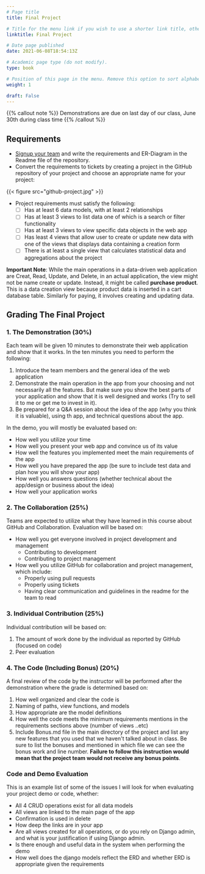 ```yaml
---
# Page title
title: Final Project

# Title for the menu link if you wish to use a shorter link title, otherwise remove this option.
linktitle: Final Project

# Date page published
date: 2021-06-08T18:54:13Z

# Academic page type (do not modify).
type: book

# Position of this page in the menu. Remove this option to sort alphabetically.
weight: 1

draft: False
---
```


{{% callout note %}}
Demonstrations are due on last day of our class, June 30th during class time
{{% /callout %}}

## Requirements

- [Signup your team](https://classroom.github.com/g/spcUH6KJ) and write the requirements and ER-Diagram in the Readme file of the repository.
- Convert the requirements to tickets by creating a project in the GitHub repository of your project and choose an appropriate name for your project:

{{< figure src="github-project.jpg" >}}

- Project requirements must satisfy the following:
  - [ ] Has at least 6 data models, with at least 2 relationships
  - [ ] Has at least 3 views to list data one of which is a search or filter functionality
  - [ ] Has at least 3 views to view specific data objects in the web app
  - [ ] Has least 4 views that allow user to create or update new data with one of the views that displays data containing a creation form
  - [ ] There is at least a single view that calculates statistical data and aggregations about the project

**Important Note**: While the main operations in a data-driven web application are Creat, Read, Update, and Delete, in an actual application, the view might not be name create or update. Instead, it might be called **purchase product**. This is a data creation view because product data is inserted in a cart database table. Similarly for paying, it involves creating and updating data.

## Grading The Final Project

### 1. The Demonstration (30%)

  Each team will be given 10 minutes to demonstrate their web application and show that it works. In the ten minutes you need to perform the following:
  1. Introduce the team members and the general idea of the web application
  2. Demonstrate the main operation in the app from your choosing and not necessarily all the features. But make sure you show the best parts of your application and show that it is well designed and works (Try to sell it to me or get me to invest in it).
  3. Be prepared for a Q&A session about the idea of the app (why you think it is valuable), using th app, and technical questions about the app.

  In the demo, you will mostly be evaluated based on:
  - How well you utilize your time
  - How well you present your web app and convince us of its value
  - How well the features you implemented meet the main requirements of the app
  - How well you have prepared the app (be sure to include test data and plan how you will show your app)
  - How well you answers questions (whether technical about the app/design or business about the idea)
  - How well your application works


### 2. The Collaboration (25%)

Teams are expected to utilize what they have learned in this course about GitHub and Collaboration. Evaluation will be based on:
- How well you get everyone involved in project development and management
    - Contributing to development
    - Contributing to project management
- How well you utilize GitHub for collaboration and project management, which include:
    - Properly using pull requests
    - Properly using tickets
    - Having clear communication and guidelines in the readme for the team to read


### 3. Individual Contribution (25%)

  Individual contribution will be based on:
  1. The amount of work done by the individual as reported by GitHub (focused on code)
  2. Peer evaluation

### 4. The Code (Including Bonus) (20%)

 A final review of the code by the instructor will be performed after the demonstration where the grade is determined based on:

 1. How well organized and clear the code is 
 2. Naming of paths, view functions, and models
 3. How appropriate are the model definitions
 4. How well the code meets the minimum requirements mentions in the requirements sections above (number of views ..etc)
 5. Include Bonus.md file in the main directory of the project and list any new features that you used that we haven't talked about in class. Be sure to list the bonuses and mentioned in which file we can see the bonus work and line number. **Failure to follow this instruction would mean that the project team would not receive any bonus points**.

### Code and Demo Evaluation

This is an example list of some of the issues I will look for when evaluating your project demo or code, whether:

- All 4 CRUD operations exist for all data models
- All views are linked to the main page of the app
- Confirmation is used in delete
- How deep the links are in your app
- Are all views created for all operations, or do you rely on Django admin, and what is your justification if using Django admin.
- Is there enough and useful data in the system when performing the demo
- How well does the django models reflect the ERD and whether ERD is appropriate given the requirements
